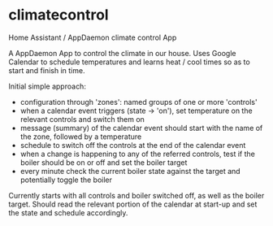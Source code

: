 # climatecontrol
Home Assistant / AppDaemon climate control App

A AppDaemon App to control the climate in our house.
Uses Google Calendar to schedule temperatures and learns heat / cool times so as to start and finish in time.

Initial simple approach:

 * configuration through 'zones': named groups of one or more 'controls'
 * when a calendar event triggers (state -> 'on'), set temperature on the relevant controls and switch them on
 * message (summary) of the calendar event should start with the name of the zone, followed by a temperature
 * schedule to switch off the controls at the end of the calendar event
 * when a change is happening to any of the referred controls, test if the boiler should be on or off and set the boiler target
 * every minute check the current boiler state against the target and potentially toggle the boiler

Currently starts with all controls and boiler switched off, as well as the boiler target.
Should read the relevant portion of the calendar at start-up and set the state and schedule accordingly.